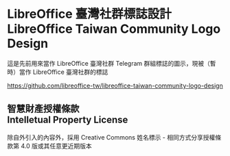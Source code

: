 # LibreOffice 臺灣社群標誌設計<br>LibreOffice Taiwan Community Logo Design
這是先前用來當作 LibreOffice 臺灣社群 Telegram 群組標誌的圖示，現被（暫時）當作 LibreOffice 臺灣社群的標誌

<https://github.com/libreoffice-tw/libreoffice-taiwan-community-logo-design>

## 智慧財產授權條款<br>Intelletual Property License
除自外引入的內容外，採用 Creative Commons 姓名標示 - 相同方式分享授權條款第 4.0 版或其任意更近期版本